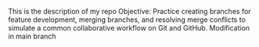 This is the description of my repo 
Objective: Practice creating branches for feature development, merging branches, and resolving merge conflicts to simulate a common collaborative workflow on Git and GitHub. 
Modification in main branch 
